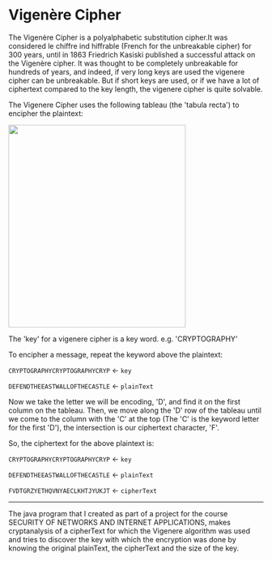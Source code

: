 # Vigenère Cipher

The Vigenère Cipher is a polyalphabetic substitution cipher.It was considered le chiffre ind hiffrable (French for the unbreakable cipher) 
for 300 years, until in 1863 Friedrich Kasiski published a successful attack on the Vigenère cipher. It was thought to be completely unbreakable 
for hundreds of years, and indeed, if very long keys are used the vigenere cipher can be unbreakable. But if short keys are used, or if we have 
a lot of ciphertext compared to the key length, the vigenere cipher is quite solvable.

The Vigenere Cipher uses the following tableau (the 'tabula recta') to encipher the plaintext:
 
 <p>
   <img src="https://upload.wikimedia.org/wikipedia/commons/thumb/9/9a/Vigen%C3%A8re_square_shading.svg/1024px-Vigen%C3%A8re_square_shading.svg.png" width="350" height="400">
 </p>
 
 The 'key' for a vigenere cipher is a key word. e.g. 'CRYPTOGRAPHY'
 
 To encipher a message, repeat the keyword above the plaintext:
 
 ```CRYPTOGRAPHYCRYPTOGRAPHYCRYP```  &larr; ```key```
 
 ```DEFENDTHEEASTWALLOFTHECASTLE``` &larr; ```plainText```
 
 Now we take the letter we will be encoding, 'D', and find it on the first column on the tableau. Then, we move along the 'D' row of the 
 tableau until we come to the column with the 'C' at the top (The 'C' is the keyword letter for the first 'D'), the intersection is our ciphertext character, 'F'.
 
 So, the ciphertext for the above plaintext is:
 
 ```CRYPTOGRAPHYCRYPTOGRAPHYCRYP```  &larr; ```key```
 
 ```DEFENDTHEEASTWALLOFTHECASTLE``` &larr; ```plainText```
 
 ```FVDTGRZYETHQVNYAECLKHTJYUKJT``` &larr; ```cipherText```
 
 ---
 
The java program that I created as part of a project for the course SECURITY OF NETWORKS AND INTERNET APPLICATIONS, makes 
cryptanalysis of a cipherText for which the Vigenere algorithm was used and tries to discover the key with which the encryption 
was done by knowing the original plainText, the cipherText and the size of the key.